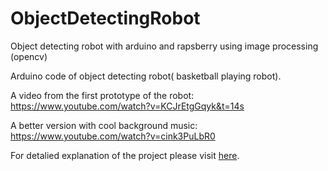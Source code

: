 # ObjectDetectingRobot
Object detecting robot with arduino and rapsberry using image processing (opencv)

Arduino code of object detecting robot( basketball playing robot). 

A video from the first prototype of the robot:
https://www.youtube.com/watch?v=KCJrEtgGqyk&t=14s

A better version with cool background music:
https://www.youtube.com/watch?v=cink3PuLbR0


For detalied explanation of the project please visit [here](https://github.com/onurerkin/ObjectDetectingRobot/blob/master/Project%20Report.docx).
      
